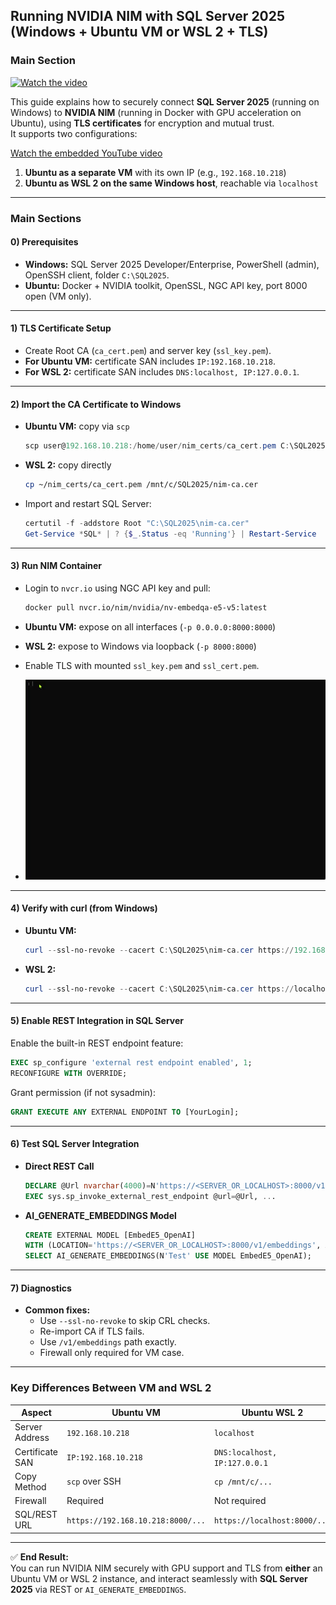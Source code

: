 ## Running NVIDIA NIM with SQL Server 2025 (Windows + Ubuntu VM or WSL 2 + TLS)

### **Main Section**

[![Watch the video](https://img.youtube.com/vi/_DwH29OQIfw/hqdefault.jpg)](https://youtu.be/_DwH29OQIfw)

This guide explains how to securely connect **SQL Server 2025** (running on Windows) to **NVIDIA NIM** (running in Docker with GPU acceleration on Ubuntu), using **TLS certificates** for encryption and mutual trust.  
It supports two configurations:

[Watch the embedded YouTube video](https://www.youtube.com/embed/_DwH29OQIfw)

1. **Ubuntu as a separate VM** with its own IP (e.g., `192.168.10.218`)  
2. **Ubuntu as WSL 2 on the same Windows host**, reachable via `localhost`

---

### **Main Sections**

#### **0) Prerequisites**
- **Windows:** SQL Server 2025 Developer/Enterprise, PowerShell (admin), OpenSSH client, folder `C:\SQL2025`.  
- **Ubuntu:** Docker + NVIDIA toolkit, OpenSSL, NGC API key, port 8000 open (VM only).

---

#### **1) TLS Certificate Setup**
- Create Root CA (`ca_cert.pem`) and server key (`ssl_key.pem`).  
- **For Ubuntu VM:** certificate SAN includes `IP:192.168.10.218`.  
- **For WSL 2:** certificate SAN includes `DNS:localhost, IP:127.0.0.1`.

---

#### **2) Import the CA Certificate to Windows**
- **Ubuntu VM:** copy via `scp`  
  ```powershell
  scp user@192.168.10.218:/home/user/nim_certs/ca_cert.pem C:\SQL2025\nim-ca.cer
  ```
- **WSL 2:** copy directly  
  ```bash
  cp ~/nim_certs/ca_cert.pem /mnt/c/SQL2025/nim-ca.cer
  ```
- Import and restart SQL Server:
  ```powershell
  certutil -f -addstore Root "C:\SQL2025\nim-ca.cer"
  Get-Service *SQL* | ? {$_.Status -eq 'Running'} | Restart-Service
  ```

---

#### **3) Run NIM Container**
- Login to `nvcr.io` using NGC API key and pull:
  ```bash
  docker pull nvcr.io/nim/nvidia/nv-embedqa-e5-v5:latest
  ```
- **Ubuntu VM:** expose on all interfaces (`-p 0.0.0.0:8000:8000`)  
- **WSL 2:** expose to Windows via loopback (`-p 8000:8000`)  
- Enable TLS with mounted `ssl_key.pem` and `ssl_cert.pem`.

- ![Video](gifs/RunningNIM.gif)

---

#### **4) Verify with curl (from Windows)**
- **Ubuntu VM:**
  ```powershell
  curl --ssl-no-revoke --cacert C:\SQL2025\nim-ca.cer https://192.168.10.218:8000/v1/models
  ```
- **WSL 2:**
  ```powershell
  curl --ssl-no-revoke --cacert C:\SQL2025\nim-ca.cer https://localhost:8000/v1/models
  ```

---

#### **5) Enable REST Integration in SQL Server**
Enable the built-in REST endpoint feature:
```sql
EXEC sp_configure 'external rest endpoint enabled', 1;
RECONFIGURE WITH OVERRIDE;
```
Grant permission (if not sysadmin):
```sql
GRANT EXECUTE ANY EXTERNAL ENDPOINT TO [YourLogin];
```

---

#### **6) Test SQL Server Integration**
- **Direct REST Call**
  ```sql
  DECLARE @Url nvarchar(4000)=N'https://<SERVER_OR_LOCALHOST>:8000/v1/embeddings';
  EXEC sys.sp_invoke_external_rest_endpoint @url=@Url, ...
  ```
- **AI_GENERATE_EMBEDDINGS Model**
  ```sql
  CREATE EXTERNAL MODEL [EmbedE5_OpenAI]
  WITH (LOCATION='https://<SERVER_OR_LOCALHOST>:8000/v1/embeddings', API_FORMAT='OpenAI', MODEL_TYPE=EMBEDDINGS);
  SELECT AI_GENERATE_EMBEDDINGS(N'Test' USE MODEL EmbedE5_OpenAI);
  ```

---

#### **7) Diagnostics**
- **Common fixes:**
  - Use `--ssl-no-revoke` to skip CRL checks.
  - Re-import CA if TLS fails.
  - Use `/v1/embeddings` path exactly.
  - Firewall only required for VM case.

---

### **Key Differences Between VM and WSL 2**

| Aspect | Ubuntu VM | Ubuntu WSL 2 |
|--------|------------|--------------|
| Server Address | `192.168.10.218` | `localhost` |
| Certificate SAN | `IP:192.168.10.218` | `DNS:localhost, IP:127.0.0.1` |
| Copy Method | `scp` over SSH | `cp /mnt/c/...` |
| Firewall | Required | Not required |
| SQL/REST URL | `https://192.168.10.218:8000/...` | `https://localhost:8000/...` |

---

✅ **End Result:**  
You can run NVIDIA NIM securely with GPU support and TLS from **either** an Ubuntu VM or WSL 2 instance, and interact seamlessly with **SQL Server 2025** via REST or `AI_GENERATE_EMBEDDINGS`.

